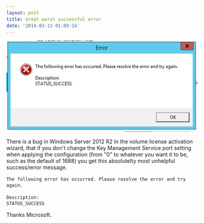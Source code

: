 ```yaml
---
layout: post
title: Great worst successful error
date: '2014-03-13 01:09:16'
---
```



![](/content/images/2014/12/Windows_7.png)

There is a bug in Windows Server 2012 R2 in the volume license activation wizard, that if you don't change the Key Management Service port setting when applying the configuration (from "0" to whatever you want it to be, such as the default of 1688) you get this absolutelty most unhelpful success/error message.

	The following error has occurred. Please resolve the error and try again.
    
    Description:
    STATUS_SUCCESS
    
Thanks Microsoft. 